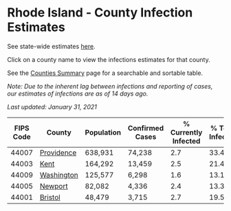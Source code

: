 # Rhode Island - County Infection Estimates

See state-wide estimates [here](/infections/us-ri).

Click on a county name to view the infections estimates for that county.

See the [Counties Summary](/infections/summary-counties) page for a searchable and sortable table.

*Note: Due to the inherent lag between infections and reporting of cases, our estimates of infections are as of 14 days ago.*

*Last updated: January 31, 2021*

|   FIPS Code |                   County |   Population |   Confirmed Cases |   % Currently Infected |   % Total Infected |
|-------------|--------------------------|--------------|-------------------|------------------------|--------------------|
|       44007 | [Providence](providence) |      638,931 |            74,238 |                    2.7 |               33.4 |
|       44003 |             [Kent](kent) |      164,292 |            13,459 |                    2.5 |               21.4 |
|       44009 | [Washington](washington) |      125,577 |             6,298 |                    1.6 |               13.1 |
|       44005 |       [Newport](newport) |       82,082 |             4,336 |                    2.4 |               13.3 |
|       44001 |       [Bristol](bristol) |       48,479 |             3,715 |                    2.7 |               19.5 |
